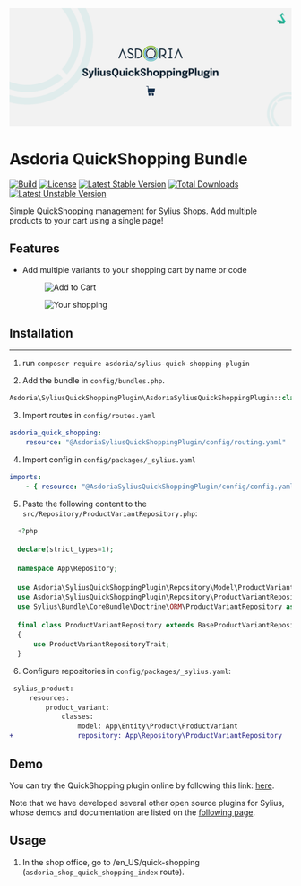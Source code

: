 ![Banner](doc/banner.png)


# Asdoria QuickShopping Bundle

[![Build](https://github.com/asdoria/AsdoriaSyliusQuickShoppingPlugin/actions/workflows/build.yml/badge.svg)](https://github.com/asdoria/AsdoriaSyliusQuickShoppingPlugin/actions/workflows/build.yml)
[![License](http://poser.pugx.org/asdoria/sylius-quick-shopping-plugin/license)](https://packagist.org/packages/asdoria/sylius-quick-shopping-plugin) 
[![Latest Stable Version](http://poser.pugx.org/asdoria/sylius-quick-shopping-plugin/v)](https://packagist.org/packages/asdoria/sylius-quick-shopping-plugin) 
[![Total Downloads](http://poser.pugx.org/asdoria/sylius-quick-shopping-plugin/downloads)](https://packagist.org/packages/asdoria/sylius-quick-shopping-plugin)
[![Latest Unstable Version](http://poser.pugx.org/asdoria/sylius-quick-shopping-plugin/v/unstable)](https://packagist.org/packages/asdoria/sylius-quick-shopping-plugin) 

Simple QuickShopping management for Sylius Shops. Add multiple products to your cart using a single page!


## Features

+ Add multiple variants to your shopping cart by name or code

<div style="max-width: 75%; height: auto; margin: auto">
 
![Add to Cart](doc/addtocart.gif)

![Your shopping](doc/yourshopping.png)

</div>

<div style="max-width: 75%; height: auto; margin: auto">

</div>

 

## Installation

---
1. run `composer require asdoria/sylius-quick-shopping-plugin`


2. Add the bundle in `config/bundles.php`.

```PHP
Asdoria\SyliusQuickShoppingPlugin\AsdoriaSyliusQuickShoppingPlugin::class => ['all' => true],
```

3. Import routes in `config/routes.yaml`

```yaml
asdoria_quick_shopping:
    resource: "@AsdoriaSyliusQuickShoppingPlugin/config/routing.yaml"
```

4. Import config in `config/packages/_sylius.yaml`
```yaml
imports:
    - { resource: "@AsdoriaSyliusQuickShoppingPlugin/config/config.yaml"}
```

5. Paste the following content to the `src/Repository/ProductVariantRepository.php`:
```php
  <?php

  declare(strict_types=1);

  namespace App\Repository;

  use Asdoria\SyliusQuickShoppingPlugin\Repository\Model\ProductVariantRepositoryAwareInterface;
  use Asdoria\SyliusQuickShoppingPlugin\Repository\ProductVariantRepositoryTrait;
  use Sylius\Bundle\CoreBundle\Doctrine\ORM\ProductVariantRepository as BaseProductVariantRepository;
  
  final class ProductVariantRepository extends BaseProductVariantRepository implements ProductVariantRepositoryAwareInterface
  {
      use ProductVariantRepositoryTrait;
  }
```
   
6. Configure repositories in `config/packages/_sylius.yaml`:
```diff  
 sylius_product:
     resources:
         product_variant:
             classes:
                 model: App\Entity\Product\ProductVariant
+                repository: App\Repository\ProductVariantRepository
```
   
## Demo

You can try the QuickShopping plugin online by following this link: [here](https://demo-sylius.asdoria.fr/en_US/quick-shopping).

Note that we have developed several other open source plugins for Sylius, whose demos and documentation are listed on the [following page](https://asdoria.github.io/).

## Usage

1. In the shop office, go to /en_US/quick-shopping (`asdoria_shop_quick_shopping_index` route).

